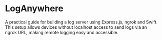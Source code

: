# LogAnywhere
A practical guide for building a log server using Express.js, ngrok and Swift. This setup allows devices without localhost access to send logs via an ngrok URL, making remote logging easy and accessible.
